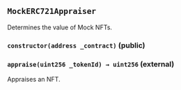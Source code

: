 ## `MockERC721Appraiser`

Determines the value of Mock NFTs.




### `constructor(address _contract)` (public)





### `appraise(uint256 _tokenId) → uint256` (external)

Appraises an NFT.





